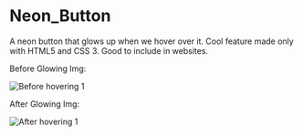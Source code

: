 # Neon_Button
A neon button that glows up when we hover over it. Cool feature made only with HTML5 and CSS 3. Good to include in websites.

Before Glowing Img: 

![Before hovering 1](https://user-images.githubusercontent.com/33565966/124058382-ea653800-da46-11eb-9d38-c7661554fb96.jpg)

After Glowing Img: 

![After hovering 1](https://user-images.githubusercontent.com/33565966/124058106-58f5c600-da46-11eb-9c2c-25e843eee7fc.jpg)


